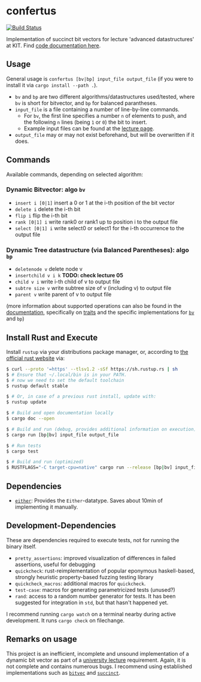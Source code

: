 # confertus
[![Build Status](https://app.travis-ci.com/fkarg/confertus.svg?branch=main)](https://app.travis-ci.com/fkarg/confertus)

Implementation of succinct bit vectors for lecture 'advanced datastructures' at KIT. Find [code documentation here][docs].

## Usage
General usage is `confertus [bv|bp] input_file output_file` (if you were to
install it via `cargo install --path .`).
- `bv` and `bp` are two different algorithms/datastructures used/tested, where
  `bv` is short for bitvector, and `bp` for balanced parantheses.
- `input_file` is a file containing a number of line-by-line commands.
    - For `bv`, the first line specifies a number `n` of elements to push, and
      the following `n` lines (being `1` or `0`) the bit to insert.
    - Example input files can be found at the [lecture page][lecture].
- `output_file` may or may not exist beforehand, but will be overwritten if it does.


## Commands
Available commands, depending on selected algorithm:

### Dynamic Bitvector: algo `bv`
- `insert i [0|1]` insert a 0 or 1 at the i-th position of the bit vector
- `delete i` delete the i-th bit
- `flip i` flip the i-th bit
- `rank [0|1] i` write rank0 or rank1 up to position i to the output file
- `select [0|1] i` write select0 or select1 for the i-th occurrence to the output file

### Dynamic Tree datastructure (via Balanced Parentheses): algo `bp`
- `deletenode v` delete node v
- `insertchild v i k` **TODO: check lecture 05**
- `child v i` write i-th child of v to output file
- `subtre size v` write subtree size of v (including v) to output file
- `parent v` write parent of v to output file

(more information about supported operations can also be found in the
[documentation][docs], specifically on
[traits][traits] and the specific implementations for [`bv`][bv] and `bp`)

## Install Rust and Execute
Install `rustup` via your distributions package manager, or, according to [the
official rust website](https://www.rust-lang.org/learn/get-started) via:
```sh
$ curl --proto '=https' --tlsv1.2 -sSf https://sh.rustup.rs | sh
$ # Ensure that ~/.local/bin is in your PATH.
$ # now we need to set the default toolchain
$ rustup default stable

$ # Or, in case of a previous rust install, update with:
$ rustup update

$ # Build and open documentation locally
$ cargo doc --open

$ # Build and run (debug, provides additional information on execution)
$ cargo run [bp|bv] input_file output_file

$ # Run tests
$ cargo test

$ # Build and run (optimized)
$ RUSTFLAGS="-C target-cpu=native" cargo run --release [bp|bv] input_file output_file
```

## Dependencies
- [`either`][either]: Provides the `Either`-datatype. Saves about 10min of
  implementing it manually.

## Development-Dependencies
These are dependencies required to execute tests, not for running the binary itself.

- `pretty_assertions`: improved visualization of differences in failed
  assertions, useful for debugging
- `quickcheck`: rust-reimplementation of popular eponymous haskell-based,
  strongly heuristic property-based fuzzing testing library
- `quickcheck_macros`: additional macros for `quickcheck`.
- `test-case`: macros for generating parametricized tests (unused?)
- `rand`: access to a random number generator for tests. It has been
  suggested for integration in `std`, but that hasn't happened yet.

I recommend running `cargo watch` on a terminal nearby during active
development. It runs `cargo check` on filechange.

## Remarks on usage
This project is an inefficient, incomplete and unsound implementation of a
dynamic bit vector as part of a [university lecture][lecture] requirement.
Again, it is not complete and contains numerous bugs. I recommend using
established implementations such as [`bitvec`](https://docs.rs/bitvec) and
[`succinct`](https://docs.rs/succinct).



[docs]: https://www.fkarg.me/confertus/docs/confertus/
[traits]: https://www.fkarg.me/confertus/docs/confertus/traits/index.html
[bv]: https://www.fkarg.me/confertus/docs/confertus/dynamic_vector/struct.DynamicBitVector.html
[either]: https://docs.rs/either/latest/either/index.html
[lecture]: https://algo2.iti.kit.edu/4264.php
